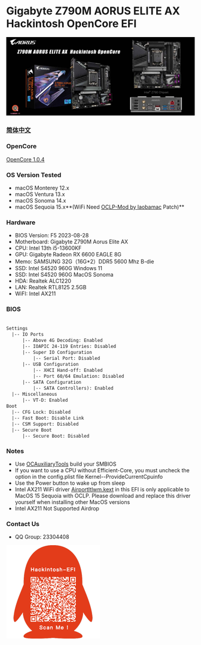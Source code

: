 # Gigabyte Z790M AORUS ELITE AX Hackintosh OpenCore EFI

![image](ScreenShot/Gigabyte-Z790M-Aorus-Elite-AX.jpg)

### [简体中文](README.zh_CN.md)

### OpenCore

[OpenCore 1.0.4](https://github.com/acidanthera/OpenCorePkg)

### OS Version Tested

- macOS Monterey 12.x
- macOS Ventura  13.x 
- macOS Sonoma  14.x 
- macOS Sequoia  15.x**(WiFi Need [OCLP-Mod by laobamac](https://github.com/hackintosh-club/intel-nuc10/releases/tag/oclp) Patch)**


### Hardware

- BIOS Version: F5  2023-08-28
- Motherboard: Gigabyte Z790M Aorus Elite AX
- CPU: Intel 13th i5-13600KF
- GPU: Gigabyte Radeon RX 6600 EAGLE 8G
- Memo: SAMSUNG  32G（16G*2）DDR5 5600 Mhz B-die
- SSD:  Intel S4520 960G Windows 11
- SSD:  Intel S4520 960G MacOS Sonoma
- HDA: Realtek ALC1220
- LAN: Realtek RTL8125 2.5GB
- WiFI: Intel AX211

### BIOS

```

Settings
  |-- IO Ports
      |-- Above 4G Decoding: Enabled
      |-- IOAPIC 24-119 Entries: Disabled
      |-- Super IO Configuration
          |-- Serial Port: Disabled
      |-- USB Configuration
          |-- XHCI Hand-off: Enabled 
          |-- Port 60/64 Emulation: Disabled
      |-- SATA Configuration
          |-- SATA Controllers): Enabled 
  |-- Miscellaneous 
      |-- VT-D: Enabled    
Boot 
  |-- CFG Lock: Disabled
  |-- Fast Boot: Disable Link
  |-- CSM Support: Disabled
  |-- Secure Boot
      |-- Secure Boot: Disabled
```

### Notes

 - Use  [OCAuxiliaryTools](https://github.com/ic005k/OCAuxiliaryTools/releases) build your SMBIOS
 - If you want to use a CPU without  Efficient-Core, you must uncheck the option in the config.plist file Kernel--ProvideCurrentCpuinfo
 - Use the Power button to wake up from sleep
 - Intel AX211 WiFi driver [AirportItlwm.kext](https://github.com/OpenIntelWireless/itlwm/releases) in this EFI is only applicable to MacOS 15 Sequoia with OCLP. Please download and replace this driver yourself when installing other MacOS versions
 - Intel AX211 Not Supported  Airdrop



### Contact Us 

- QQ Group: 23304408

![image](ScreenShot/QRCode.png)
